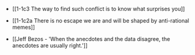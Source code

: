 - [[1-1c3 The way to find such conflict is to know what surprises you]]

- [[1-1c2a There is no escape we are and will be shaped by anti-rational memes]]
- [[Jeff Bezos - 'When the anecdotes and the data disagree, the anecdotes are usually right.']]
